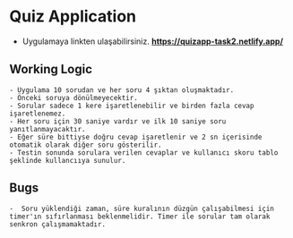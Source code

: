 # Quiz Application

- Uygulamaya linkten ulaşabilirsiniz.
**https://quizapp-task2.netlify.app/**
## Working Logic
    - Uygulama 10 sorudan ve her soru 4 şıktan oluşmaktadır.
    - Önceki soruya dönülmeyecektir.
    - Sorular sadece 1 kere işaretlenebilir ve birden fazla cevap işaretlenemez. 
    - Her soru için 30 saniye vardır ve ilk 10 saniye soru yanıtlanmayacaktır.
    - Eğer süre bittiyse doğru cevap işaretlenir ve 2 sn içerisinde otomatik olarak diğer soru gösterilir.
    - Testin sonunda sorulara verilen cevaplar ve kullanıcı skoru tablo şeklinde kullancııya sunulur.

## Bugs
    -  Soru yüklendiği zaman, süre kuralının düzgün çalışabilmesi için timer'ın sıfırlanması beklenmelidir. Timer ile sorular tam olarak senkron çalışmamaktadır.
